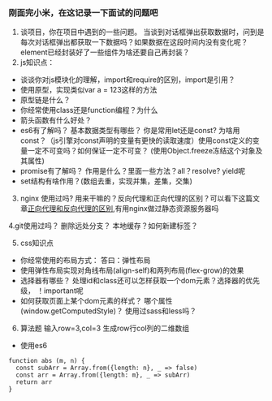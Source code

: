 ### 刚面完小米，在这记录一下面试的问题吧
1. 谈项目，你在项目中遇到的一些问题。 当谈到对话框弹出获取数据时，问到是每次对话框弹出都获取一下数据吗？如果数据在这段时间内没有变化呢？ element已经封装好了一些组件为啥还要自己再封装？
2. js知识点：
- 谈谈你对js模块化的理解，import和require的区别，import是引用？
- 使用原型，实现类似var a = 123这样的方法
- 原型链是什么？
- 你经常使用class还是function编程？为什么
- 箭头函数有什么好处？
- es6有了解吗？ 基本数据类型有哪些？ 你是常用let还是const? 为啥用const？（js引擎对const声明的变量有更快的读取速度）使用const定义的变量一定不可变吗？如何保证一定不可变？ (使用Object.freeze冻结这个对象及其属性)
- promise有了解吗？ 作用是什么？里面一些方法？all？resolve? yield呢
- set结构有啥作用？(数组去重，实现并集，差集，交集)

3. nginx 使用过吗? 用来干嘛的？反向代理和正向代理的区别？可以看下这篇文章[正向代理和反向代理的区别](https://www.jianshu.com/p/208c02c9dd1d),有用nginx做过静态资源服务器吗

4.git使用过吗？ 删除远处分支？ 本地缓存？如何新建标签？


5. css知识点
- 你经常使用的布局方式：  答曰：弹性布局
- 使用弹性布局实现对角线布局(align-self)和两列布局(flex-grow)的效果
- 选择器有哪些？ 处理id和class还可以怎样获取一个dom元素？选择器的优先级， ！important呢
- 如何获取页面上某个dom元素的样式？ 哪个属性(window.getComputedStyle)？ 使用过sass和less吗？


6. 算法题
输入row=3,col=3
生成row行col列的二维数组

- 使用es6
```language
function abs (m, n) {
  const subArr = Array.from({length: n}, _ => false)
  const arr = Array.from({length: m}, _ => subArr)
  return arr
}
```
